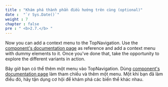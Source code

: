 ```yaml
---
title : "Khám phá thành phần điều hướng trên cùng (optional)"
date :  "`r Sys.Date()`" 
weight : 7 
chapter : false
pre : " <b>2.7.</b> "
---
```

Now you can add a context menu to the TopNavigation. Use the [component's documentation page](https://cloudscape.design/components/top-navigation/?tabId=playground) as reference and add a context menu with dummy elements to it. Once you've done that, take the opportunity to explore the different variants in action.

Bây giờ bạn có thể thêm một menu vào TopNavigation. Dùng [component's documentation page](https://cloudscape.design/components/top-navigation/?tabId=playground) làm tham chiếu và thêm một menu. Một khi bạn đã làm điều đó, hãy tận dụng cơ hội để khám phá các biến thể khác nhau.
